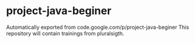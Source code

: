 # project-java-beginer
Automatically exported from code.google.com/p/project-java-beginer
This repository will contain trainings from pluralsigth.
